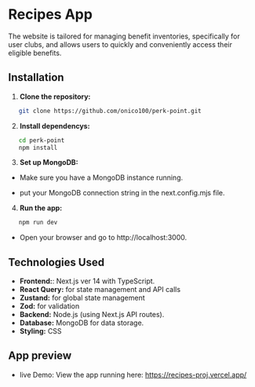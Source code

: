 # Recipes App

The website is tailored for managing benefit inventories, specifically for user clubs, and allows users to quickly and conveniently access their eligible benefits.

## Installation

1. **Clone the repository:**

```bash
   git clone https://github.com/onico100/perk-point.git
```

2. **Install dependencys:**

```bash
   cd perk-point
   npm install
```

3. **Set up MongoDB:**

- Make sure you have a MongoDB instance running.

- put your MongoDB connection string in the next.config.mjs file.

4. **Run the app:**

```bash
   npm run dev
```

- Open your browser and go to http://localhost:3000.

## Technologies Used

- **Frontend:**: Next.js ver 14 with TypeScript.
- **React Query:** for state management and API calls
- **Zustand:** for global state management
- **Zod:** for validation
- **Backend:** Node.js (using Next.js API routes).
- **Database:** MongoDB for data storage.
- **Styling:** CSS

## App preview

- live Demo: View the app running here: https://recipes-proj.vercel.app/
